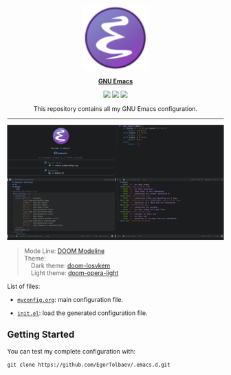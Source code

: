 <p align="center"><img src="assets/emacs-logo.svg" width=150 height=150/></p>
<p align="center"><a href="https://www.gnu.org/software/emacs/"><b>GNU Emacs</b></a></p>
<p align="center">
	<a href="https://www.gnu.org/software/emacs/"><img src="https://img.shields.io/badge/GNU%20Emacs-27.1-b48ead.svg?style=flat-square"/></a>
	<a href="https://orgmode.org/"><img src="https://img.shields.io/badge/org--mode-9.5-489a9f.svg?style=flat-square"/></a>
	<a href="https://github.com/jwiegley/use-package"><img src="https://img.shields.io/badge/use--package-2.4.1-88c0d0.svg?style=flat-square"/></a>
</p>
<p align="center">This repository contains all my GNU Emacs configuration.</p>

---

<p align="center"><img src="assets/emacs-preview.png"/></p>

<blockquote>
    Mode Line: <a href="https://github.com/seagle0128/doom-modeline">DOOM Modeline</a> <br>
	Theme:<br>
    &nbsp;&nbsp;&nbsp;&nbsp;Dark theme: <a href="https://github.com/hlissner/emacs-doom-themes/blob/screenshots/doom-Iosvkem.png">doom-Iosvkem</a><br>
    &nbsp;&nbsp;&nbsp;&nbsp;Light theme: <a href="https://github.com/hlissner/emacs-doom-themes/blob/screenshots/doom-opera-light.png">doom-opera-light</a>
</blockquote>

List of files:

- [`myconfig.org`](https://github.com/EgorTolbaev/.emacs.d/blob/master/myconfig.org):
  main configuration file.

- [`init.el`](https://github.com/EgorTolbaev/.emacs.d/blob/master/init.el):
  load the generated configuration file.

## Getting Started

You can test my complete configuration with:

```
git clone https://github.com/EgorTolbaev/.emacs.d.git
```
